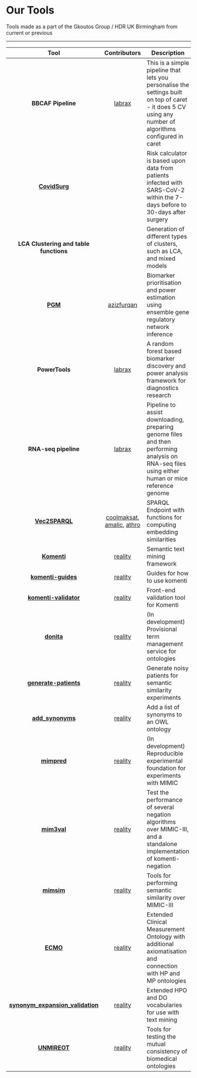 # Our Tools

Tools made as a part of the Gkoutos Group / HDR UK Birmingham from current or previous

***

| Tool  | Contributors  | Description | DOI |
|:-------------:|:-------------:| ----- | -----:|
| **BBCAF Pipeline** | [labrax](https://github.com/labrax) | This is a simple pipeline that lets you personalise the settings built on top of caret - it does 5 CV using any number of algorithms configured in caret | https://doi.org/10.1093/eurheartj/ehy815 https://doi.org/10.1371/journal.pmed.1003405 |
| [**CovidSurg**](https://covidsurgrisk.app/) |  | Risk calculator is based upon data from patients infected with SARS-CoV-2 within the 7-days before to 30-days after surgery |   |
| **LCA Clustering and table functions** |  | Generation of different types of clusters, such as LCA, and mixed models | https://doi.org/10.1136/heartjnl-2019-316091  |
| [**PGM**](https://github.com/azizfurqan/PGM) | [azizfurqan](https://github.com/azizfurqan) | Biomarker prioritisation and power estimation using ensemble gene regulatory network inference | https://doi.org/10.3390/ijms21217886  |
| **PowerTools** | [labrax](https://github.com/labrax) | A random forest based biomarker discovery and power analysis framework for diagnostics research | https://doi.org/10.1186/s12920-020-00826-6 |
| **RNA-seq pipeline** | [labrax](https://github.com/labrax) | Pipeline to assist downloading, preparing genome files and then performing analysis on RNA-seq files using either human or mice reference genome | https://dx.doi.org/10.1172%2Fjci.insight.139179 https://heart.bmj.com/content/104/Suppl_6/A95 |
| [**Vec2SPARQL**](https://github.com/gkoutos-group/vec2sparql) | [coolmaksat](https://github.com/coolmaksat), [amalic](https://github.com/amalic), [athro](https://github.com/athro) | SPARQL Endpoint with functions for computing embedding similarities |   |
| [**Komenti**](https://github.com/reality/komenti) | [reality](https://github.com/reality) | Semantic text mining framework  | https://doi.org/10.1101/2020.08.04.233049 |
| [**komenti-guides**](https://github.com/reality/komenti_guide) | [reality](https://github.com/reality) | Guides for how to use komenti | https://doi.org/10.1101/2020.08.04.233049 |
| [**komenti-validator**](https://github.com/reality/komenti-validator) | [reality](https://github.com/reality) | Front-end validation tool for Komenti | https://doi.org/10.1101/2020.08.04.233049 |
| [**donita**](https://github.com/reality/komenti) | [reality](https://github.com/reality) | (In development) Provisional term management service for ontologies | |
| [**generate-patients**](https://github.com/reality/generate-patients) | [reality](https://github.com/reality) | Generate noisy patients for semantic similarity experiments | |
| [**add_synonyms**](https://github.com/reality/add_synonyms) | [reality](https://github.com/reality) | Add a list of synonyms to an OWL ontology | https://doi.org/10.1101/2020.07.10.197541 |
| [**mimpred**](https://github.com/reality/mimpred) | [reality](https://github.com/reality) | (In development) Reproducible experimental foundation for experiments with MIMIC | |
| [**mim3val**](https://github.com/reality/mim3val) | [reality](https://github.com/reality) | Test the performance of several negation algorithms over MIMIC-III, and a standalone implementation of komenti-negation | https://doi.org/10.1016/j.compbiomed.2021.104216 |
| [**mimsim**](https://github.com/reality/mimsim) | [reality](https://github.com/reality) | Tools for performing semantic similarity over MIMIC-III | https://doi.org/10.1101/2021.01.26.428269 |
| [**ECMO**](https://github.com/reality/ecmo) | [reality](https://github.com/reality) | Extended Clinical Measurement Ontology with additional axiomatisation and connection with HP and MP ontologies | |
| [**synonym_expansion_validation**](https://github.com/reality/synonym_expansion_validation) | [reality](https://github.com/reality) | Extended HPO and DO vocabularies for use with text mining | https://doi.org/10.1101/2020.07.10.197541 |
| [**UNMIREOT**](https://github.com/bio-ontology-research-group/UNMIREOT) | [reality](https://github.com/reality) | Tools for testing the mutual consistency of biomedical ontologies | https://doi.org/10.1186/s12911-020-01336-2 |

